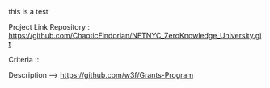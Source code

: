 this is a test

Project Link Repository : https://github.com/ChaoticFindorian/NFTNYC_ZeroKnowledge_University.git

Criteria :: 

Description --> https://github.com/w3f/Grants-Program
